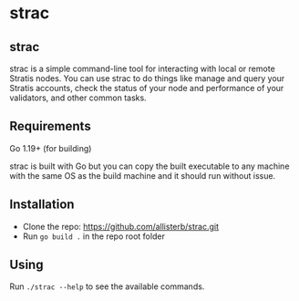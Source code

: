 # strac

## strac
strac is a simple command-line tool for interacting with local or remote Stratis nodes. You can use strac to do things like manage and query your Stratis accounts, check the status of your node and performance of your validators, and other common tasks. 

## Requirements
Go 1.19+ (for building)

strac is built with Go but you can copy the built executable to any machine with the same OS as the build machine and it should run without issue.

## Installation
* Clone the repo: https://github.com/allisterb/strac.git
* Run `go build .` in the repo root folder

## Using
Run `./strac --help` to see the available commands.

